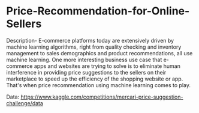 # Price-Recommendation-for-Online-Sellers
Description- E-commerce platforms today are extensively driven by machine learning algorithms, right from quality checking and inventory management to sales demographics and product recommendations, all use machine learning. One more interesting business use case that e-commerce apps and websites are trying to solve is to eliminate human interference in providing price suggestions to the sellers on their marketplace to speed up the efficiency of the shopping website or app. That's when price recommendation using machine learning comes to play.

Data: https://www.kaggle.com/competitions/mercari-price-suggestion-challenge/data
